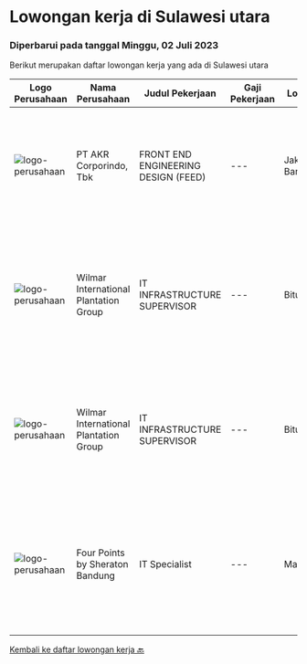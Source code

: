 
  # Lowongan kerja di Sulawesi utara

  ### Diperbarui pada tanggal Minggu, 02 Juli 2023

  Berikut merupakan daftar lowongan kerja yang ada di Sulawesi utara

  |Logo Perusahaan | Nama Perusahaan | Judul Pekerjaan | Gaji Pekerjaan | Lokasi | Deskripsi | Tanggal diunggah | Pranala |
  | -------------- | --------------- | --------------- | --------- | --------- | -------------- | ------- | ----------- |
  |![logo-perusahaan](https://image-service-cdn.seek.com.au/bfbfec10b99d0e4ba38820e5ba26ab07e2fa79ad/ee4dce1061f3f616224767ad58cb2fc751b8d2dc)|PT AKR Corporindo, Tbk|FRONT END ENGINEERING DESIGN (FEED)|---|Jakarta Barat|Job Description: Develop overall technical design and guidelines for asset construction &amp; review any technical work done by external parties...|Senin, 19 Juni 2023|https://www.jobstreet.co.id/id/job/front-end-engineering-design-feed-4376593?token=0~f932657c-fe6f-46c4-8a0b-67f4917fd15a&sectionRank=1&jobId=jobstreet-id-job-4376593|
|![logo-perusahaan](https://image-service-cdn.seek.com.au/5683be4817b674e99653d054bb367590069452e8/ee4dce1061f3f616224767ad58cb2fc751b8d2dc)|Wilmar International Plantation Group|IT INFRASTRUCTURE SUPERVISOR|---|Bitung|Memecahkan masalah teknis IT dan menyelesaikan secara professional dan tepat waktu secara langsung, email, telepon atau media elektronik yang lain...|Selasa, 13 Juni 2023|https://www.jobstreet.co.id/id/job/it-infrastructure-supervisor-1036136743?token=0~f932657c-fe6f-46c4-8a0b-67f4917fd15a&sectionRank=2&jobId=jobstreet-id-job-1036136743|
|![logo-perusahaan](https://image-service-cdn.seek.com.au/5683be4817b674e99653d054bb367590069452e8/ee4dce1061f3f616224767ad58cb2fc751b8d2dc)|Wilmar International Plantation Group|IT INFRASTRUCTURE SUPERVISOR|---|Bitung|Identify &amp; developed application base on predefined business requirements Designs, custom develops, codes, and test complex programs Responsible...|Jumat, 09 Juni 2023|https://www.jobstreet.co.id/id/job/it-infrastructure-supervisor-1036099747?token=0~f932657c-fe6f-46c4-8a0b-67f4917fd15a&sectionRank=3&jobId=jobstreet-id-job-1036099747|
|![logo-perusahaan](https://i.ibb.co/sqvTCh9/112815900-stock-vector-no-image-available-icon-flat-vector.webp)|Four Points by Sheraton Bandung|IT Specialist|---|Manado|POSITION SUMMARYInstall, configure, manage, maintain, test, evaluate, and repair computer networks, workstations, support server system(s), supporting...|Senin, 05 Juni 2023|https://www.jobstreet.co.id/id/job/it-specialist-1036067423?token=0~f932657c-fe6f-46c4-8a0b-67f4917fd15a&sectionRank=4&jobId=jobstreet-id-job-1036067423|


  [Kembali ke daftar lowongan kerja 🔙](../README.md#daftar-lowongan-kerja)
  